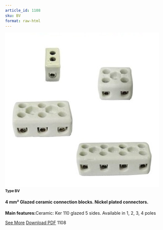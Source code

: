 ```yaml
---
article_id: 1108
sku: BV
format: raw-html
---
```

 <img src="../new-images/BQ.jpg" class="card-imgs mb-2">
 <small class="text-grey mb-2"><b>Type BV</b> </small>
 <h4>4 mm&#xB2; Glazed ceramic connection blocks. Nickel plated connectors.</h4>
 <p><b>Main features:</b>Ceramic: Ker 110 glazed 5 sides.
 Available in 1, 2, 3, 4 poles</p>
 <div class="btns">
 <a href="../en/ceramic_connection_blocks-type-bv.html" class="btn-red">See More</a>
 <a href="../en/pdf/10-2Ceramic Ker 110-Clamping with pressure plate-Clamping without pressure plate-EN 60730-1-Recommended clamping torque-Test current20130707.pdf " target="_blank" class="btn-red">Download PDF</a>
 <!-- <a href="http://www.ultimheat.com/cat10.html" target="_blank" class="access-link"> Access full catalogue <i class="fa fa-external-link" aria-hidden="true"></i> </a> -->
 <span class="number-btn">1108</span>
 </div>
 